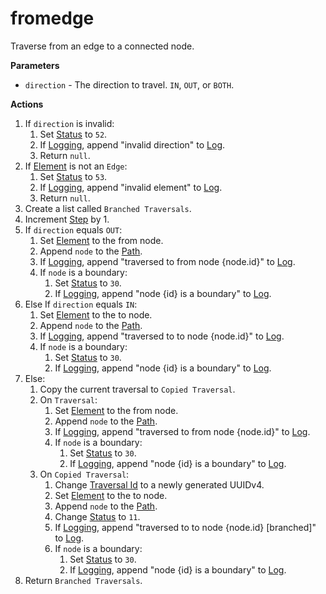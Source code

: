 # fromedge
Traverse from an edge to a connected node.

**Parameters**

* `direction` - The direction to travel. `IN`, `OUT`, or `BOTH`.

**Actions**

1. If `direction` is invalid:
    1. Set [Status](../definition/status.md) to `52`.
    1. If [Logging](../definition/logging.md), append "invalid direction" to [Log](../definition/log.md).
    1. Return `null`.
1. If [Element](../definition/element.md) is not an `Edge`:
    1. Set [Status](../definition/status.md) to `53`.
    1. If [Logging](../definition/logging.md), append "invalid element" to [Log](../definition/log.md).
    1. Return `null`.
1. Create a list called `Branched Traversals`.
1. Increment [Step](../definition/step.md) by 1.
1. If `direction` equals `OUT`:
    1. Set [Element](../definition/element.md) to the from node.
    1. Append `node` to the [Path](../definition/path.md).
    1. If [Logging](../definition/logging.md), append "traversed to from node {node.id}" to [Log](../definition/log.md).
    1. If `node` is a boundary:
        1. Set [Status](../definition/status.md) to `30`.
        1. If [Logging](../definition/logging.md), append "node {id} is a boundary" to [Log](../definition/log.md).
1. Else If `direction` equals `IN`:
    1. Set [Element](../definition/element.md) to the to node.
    1. Append `node` to the [Path](../definition/path.md).
    1. If [Logging](../definition/logging.md), append "traversed to to node {node.id}" to [Log](../definition/log.md).
    1. If `node` is a boundary:
        1. Set [Status](../definition/status.md) to `30`.
        1. If [Logging](../definition/logging.md), append "node {id} is a boundary" to [Log](../definition/log.md).
1. Else:
    1. Copy the current traversal to `Copied Traversal`.
    1. On `Traversal`:
        1. Set [Element](../definition/element.md) to the from node.
        1. Append `node` to the [Path](../definition/path.md).
        1. If [Logging](../definition/logging.md), append "traversed to from node {node.id}" to [Log](../definition/log.md).
        1. If `node` is a boundary:
            1. Set [Status](../definition/status.md) to `30`.
            1. If [Logging](../definition/logging.md), append "node {id} is a boundary" to [Log](../definition/log.md).
    1. On `Copied Traversal`:
        1. Change [Traversal Id](../definition/traversal-id.md) to a newly generated UUIDv4.
        1. Set [Element](../definition/element.md) to the to node.
        1. Append `node` to the [Path](../definition/path.md).
        1. Change [Status](../definition/status.md) to `11`.
        1. If [Logging](../definition/logging.md), append "traversed to to node {node.id} [branched]" to [Log](../definition/log.md).
        1. If `node` is a boundary:
            1. Set [Status](../definition/status.md) to `30`.
            1. If [Logging](../definition/logging.md), append "node {id} is a boundary" to [Log](../definition/log.md).
1. Return `Branched Traversals`.